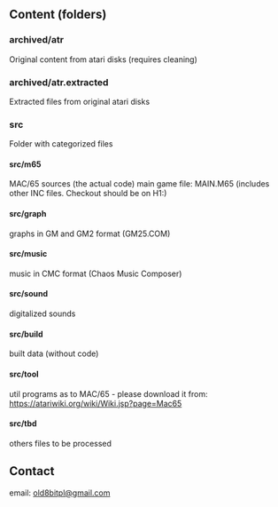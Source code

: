 
## Content (folders)

### archived/atr

Original content from atari disks (requires cleaning)

### archived/atr.extracted

Extracted files from original atari disks

### src

Folder with categorized files

#### src/m65

MAC/65 sources (the actual code)
main game file: MAIN.M65 (includes other INC files. Checkout should be on H1:)

#### src/graph

graphs in GM and GM2 format (GM25.COM)

#### src/music

music in CMC format (Chaos Music Composer)

#### src/sound

digitalized sounds

#### src/build

built data (without code)

#### src/tool

util programs
as to MAC/65 - please download it from: https://atariwiki.org/wiki/Wiki.jsp?page=Mac65

#### src/tbd

others files to be processed


## Contact
email: old8bitpl@gmail.com


